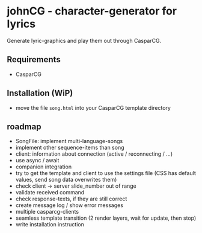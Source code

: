# johnCG - character-generator for lyrics
Generate lyric-graphics and play them out through CasparCG.

## Requirements
- CasparCG

## Installation (WiP)
- move the file `song.html` into your CasparCG template directory

## roadmap
- SongFile: implement multi-language-songs
- implement other sequence-items than song
- client: information about connection (active / reconnecting / ...)
- use async / await
- companion integration
- try to get the template and client to use the settings file (CSS has default values, send song data overwrites them)
- check client -> server slide_number out of range
- validate received command
- check response-texts, if they are still correct
- create message log / show error messages
- multiple casparcg-clients
- seamless template transition (2 render layers, wait for update, then stop)
- write installation instruction